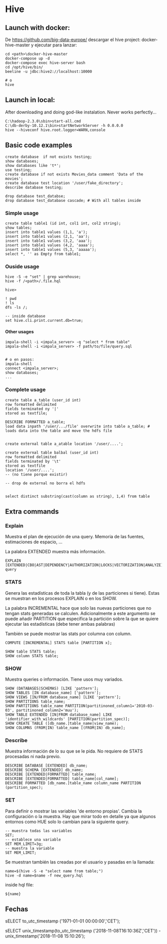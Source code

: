 # Hive


## Launch with docker:

De https://github.com/big-data-europe/ descargar el hive project: docker-hive-master 
y ejecutar para lanzar:

	cd <path>\docker-hive-master
	docker-compose up -d
	docker-compose exec hive-server bash
	cd /opt/hive/bin/
	beeline -u jdbc:hive2://localhost:10000

	# o 
	hive

## Launch in local:

After downloading and doing god-like instalation. Never works perfectly...

	C:\hadoop-2.3.0\sbin>start-all.cmd
	C:\db-derby-10.12.1\bin>startNetworkServer -h 0.0.0.0
	hive --hiveconf hive.root.logger=WARN,console


## Basic code examples

	create database  if not exists testing;
	show databases;
	show databases like 't*';
	use testing;
	create database if not exists Movies_data comment 'Data of the movies';
	create database test location '/user/fake_directory';
    describe database testing;

    drop database test_databse;
    drop database test_database cascade; # With all tables inside


### Simple usage

	create table table1 (id int, col1 int, col2 string);
	show tables;
	insert into table1 values (1,1, 'a'); 
	insert into table1 values (2,1, 'aa');
	insert into table1 values (3,2, 'aaa');
	insert into table1 values (4,2, 'aaaa');
	insert into table1 values (5,3, 'aaaaa');
	select *, '' as Empty from table1;


### Ouside usage

	hive -S -e "set" | grep warehouse;
	hive -f /<path>/.file.hql

	hive>

    ! pwd
    ! ls
    dfs -ls /;

    -- inside database
    set hive.cli.print.current.db=true;

#### Other usages

	impala-shell -i <impala_server> -q "select * from table" 
	impala-shell -i <impala_server> -f path/to/file/query.sql


	# o en pasos:
	impala-shell
	connect <impala_server>;
	show databases;
	...

### Complete usage

    create table a_table (user_id int)
    row formatted delimited    
    fields terminated ny '|'
    stored as textfile;    

    DESCRIBE FORMATTED a_table;
    load data inpath '/user/.../file' overwrite into table a_table; # loads data into the table and move the hdfs file    


    create external table a_atable location '/user/....';

    create external table balbal (user_id int)
    row formatted delimited    
    fields terminated by '\t'
    stored as textfile
    location '/user/....';
    -- (no tiene porque existir)

    -- drop de external no borra el hdfs


	select distinct substring(cast(column as string), 1,4) from table


## Extra commands

### Explain

Muestra el plan de ejecución de una query. Memoria de las fuentes, estimaciones de espacio, ...

La palabra EXTENDED muestra más información.

	EXPLAIN [EXTENDED|CBO|AST|DEPENDENCY|AUTHORIZATION|LOCKS|VECTORIZATION|ANALYZE] query


### STATS

Genera las estadísticas de toda la tabla (y de las particiones si tiene). Estas se muestran en los procesos EXPLAIN o en los SHOW.

La palabra INCREMENTAL hace que solo las nuevas particiones que no tengan stats generadas se calculen. Adicionalmente a este argumento se puede añadir PARTITION que especifica la partición sobre la que se quiere ejecutar las estadísticas (debe tener ambas palabras)

También se puede mostrar las stats por columna con column.
	
	COMPUTE [INCREMENTAL] STATS table [PARTITION x];

	SHOW table STATS table;
	SHOW column STATS table;


### SHOW

Muestra queries o información. Tiene usos muy variados.


	SHOW (DATABASES|SCHEMAS) [LIKE 'pattern'];
	SHOW TABLES [IN database_name] ['pattern'];
	SHOW VIEWS [IN/FROM database_name] [LIKE 'pattern'];	
	SHOW PARTITIONS table_name;
	SHOW PARTITIONS table_name PARTITION(partitinoned_column1='2010-03-03', partitinoned_column2='muu');
	SHOW TABLE EXTENDED [IN|FROM database_name] LIKE 'identifier_with_wildcards' [PARTITION(partition_spec)];
	SHOW CREATE TABLE ([db_name.]table_name|view_name);
	SHOW COLUMNS (FROM|IN) table_name [(FROM|IN) db_name];


### Describe

Muestra información de lo su que se le pida. No requiere de STATS procesadas ni nada previo.

	DESCRIBE DATABASE [EXTENDED] db_name;
	DESCRIBE SCHEMA [EXTENDED] db_name;
	DESCRIBE [EXTENDED|FORMATTED] table_name;
	DESCRIBE [EXTENDED|FORMATTED] table_name[col_name];
	DESCRIBE FORMATTED [db_name.]table_name column_name PARTITION (partition_spec);


### SET

Para definir o mostrar las variables 'de entorno propias'. Cambia la configuración o la muestra. Hay que mirar todo en detalle ya que algunos entornos como HUE solo lo cambian para la siguiente query.

	-- muestra todas las variables
	SET;
	-- establece una variable
	SET MEM_LIMIT=3g;
	-- muestra la variable
	SET MEM_LIMIT;

Se muestran también las creadas por el usuario y pasadas en la llamada:

	name=$(hive -S -e "select name from table;")
	hive -d name=$name -f new_query.hql

inside hql file:

	${name}


## Fechas


sELECT to_utc_timestamp ('1971-01-01 00:00:00','CET');


sELECT unix_timestamp(to_utc_timestamp ('2018-11-08T16:10:36Z','CET')) - unix_timestamp('2018-11-08 15:10:26');